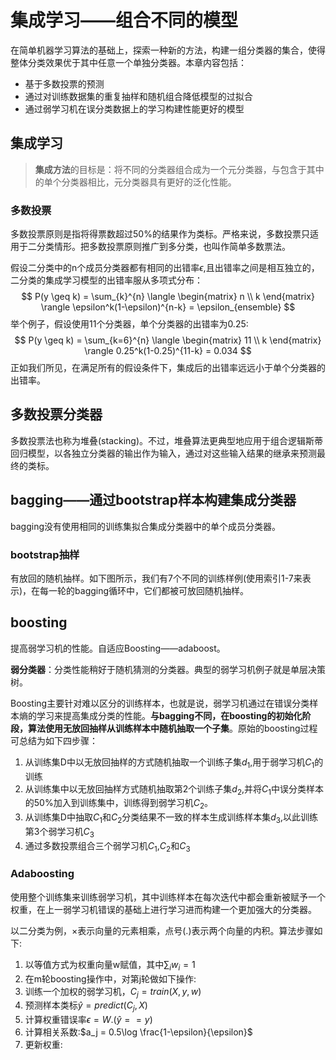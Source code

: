 # 集成学习——组合不同的模型

在简单机器学习算法的基础上，探索一种新的方法，构建一组分类器的集合，使得整体分类效果优于其中任意一个单独分类器。本章内容包括：

- 基于多数投票的预测
- 通过对训练数据集的重复抽样和随机组合降低模型的过拟合
- 通过弱学习机在误分类数据上的学习构建性能更好的模型

## 集成学习

> **集成方法**的目标是：将不同的分类器组合成为一个元分类器，与包含于其中的单个分类器相比，元分类器具有更好的泛化性能。

### 多数投票

多数投票原则是指将得票数超过50%的结果作为类标。严格来说，多数投票只适用于二分类情形。把多数投票原则推广到多分类，也叫作简单多数票法。

假设二分类中的n个成员分类器都有相同的出错率$\epsilon$,且出错率之间是相互独立的，二分类的集成学习模型的出错率服从多项式分布：
$$
P(y \geq k) = \sum_{k}^{n} \langle \begin{matrix} n \\ k \end{matrix} \rangle \epsilon^k(1-\epsilon)^{n-k} = \epsilon_{ensemble}
$$
举个例子，假设使用11个分类器，单个分类器的出错率为0.25:
$$
P(y \geq k) = \sum_{k=6}^{n} \langle \begin{matrix} 11 \\ k \end{matrix} \rangle 0.25^k(1-0.25)^{11-k} = 0.034
$$
正如我们所见，在满足所有的假设条件下，集成后的出错率远远小于单个分类器的出错率。

## 多数投票分类器

多数投票法也称为堆叠(stacking)。不过，堆叠算法更典型地应用于组合逻辑斯蒂回归模型，以各独立分类器的输出作为输入，通过对这些输入结果的继承来预测最终的类标。

## bagging——通过bootstrap样本构建集成分类器

bagging没有使用相同的训练集拟合集成分类器中的单个成员分类器。

### bootstrap抽样

有放回的随机抽样。如下图所示，我们有7个不同的训练样例(使用索引1-7来表示)，在每一轮的bagging循环中，它们都被可放回随机抽样。

## boosting

提高弱学习机的性能。自适应Boosting——adaboost。

**弱分类器**：分类性能稍好于随机猜测的分类器。典型的弱学习机例子就是单层决策树。

Boosting主要针对难以区分的训练样本，也就是说，弱学习机通过在错误分类样本熵的学习来提高集成分类的性能。**与bagging不同，在boosting的初始化阶段，算法使用无放回抽样从训练样本中随机抽取一个子集**。原始的boosting过程可总结为如下四步骤：

1. 从训练集D中以无放回抽样的方式随机抽取一个训练子集$d_1$,用于弱学习机$C_1$的训练
2. 从训练集中以无放回抽样方式随机抽取第2个训练子集$d_2$,并将$C_1$中误分类样本的50%加入到训练集中，训练得到弱学习机$C_2$。
3. 从训练集D中抽取$C_1$和$C_2$分类结果不一致的样本生成训练样本集$d_3$,以此训练第3个弱学习机$C_3$
4. 通过多数投票组合三个弱学习机$C_1$,$C_2$和$C_3$

### Adaboosting

使用整个训练集来训练弱学习机，其中训练样本在每次迭代中都会重新被赋予一个权重，在上一弱学习机错误的基础上进行学习进而构建一个更加强大的分类器。

以二分类为例，×表示向量的元素相乘，点号(.)表示两个向量的内积。算法步骤如下:

1. 以等值方式为权重向量w赋值，其中$\sum_{i} w_i = 1$
2. 在m轮boosting操作中，对第j轮做如下操作:
3. 训练一个加权的弱学习机，$C_j = train(X,y,w)$
4. 预测样本类标$\hat{y} = predict(C_j, X)$
5. 计算权重错误率$\epsilon=W.(\hat{y}==y)$
6. 计算相关系数:$a_j = 0.5\log \frac{1-\epsilon}{\epsilon}$
7. 更新权重: